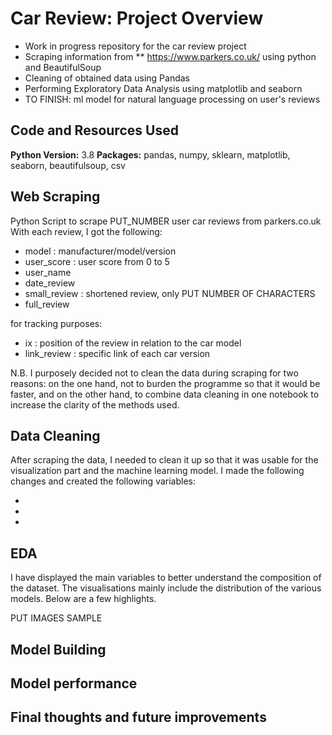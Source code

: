 # Car Review: Project Overview
* Work in progress repository for the car review project
* Scraping information from ** https://www.parkers.co.uk/ using python and BeautifulSoup
* Cleaning of obtained data using Pandas
* Performing Exploratory Data Analysis using matplotlib and seaborn
* TO FINISH: ml model for natural language processing on user's reviews 

## Code and Resources Used 
**Python Version:** 3.8 
**Packages:** pandas, numpy, sklearn, matplotlib, seaborn, beautifulsoup, csv 

## Web Scraping
Python Script to scrape PUT_NUMBER user car reviews from parkers.co.uk
With each review, I got the following:

* model : manufacturer/model/version
* user_score : user score from 0 to 5
* user_name 
* date_review 
* small_review : shortened review, only PUT NUMBER OF CHARACTERS
* full_review 

for tracking purposes: 
* ix : position of the review in relation to the car model
* link_review : specific link of each car version 

N.B. I purposely decided not to clean the data during scraping for two reasons: on the one hand, not to burden the programme so that it would be faster, and on the other hand, to combine data cleaning in one notebook to increase the clarity of the methods used.

## Data Cleaning
After scraping the data, I needed to clean it up so that it was usable for the visualization part and the machine learning model. 
I made the following changes and created the following variables:

*	
*	 
*	  

## EDA
I have displayed the main variables to better understand the composition of the dataset.
The visualisations mainly include the distribution of the various models.
Below are a few highlights. 

PUT IMAGES SAMPLE

## Model Building 


## Model performance

## Final thoughts and future improvements
